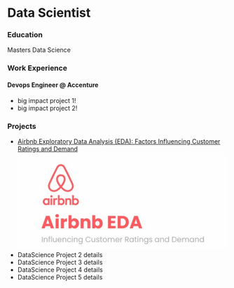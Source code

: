 # Data Scientist

### Education
Masters Data Science

### Work Experience
#### Devops Engineer @ Accenture
- big impact project 1!
- big impact project 2!

### Projects
- [Airbnb Exploratory Data Analysis (EDA): Factors Influencing Customer Ratings and Demand ](https://github.com/vndayambaje/Airbnb_EDA_Project)
  ![PLACEHOLDER FOR IMAGE](/assets/img/Airbnb.jpg)
- DataScience Project 2 details
- DataScience Project 3 details
- DataScience Project 4 details
- DataScience Project 5 details 

